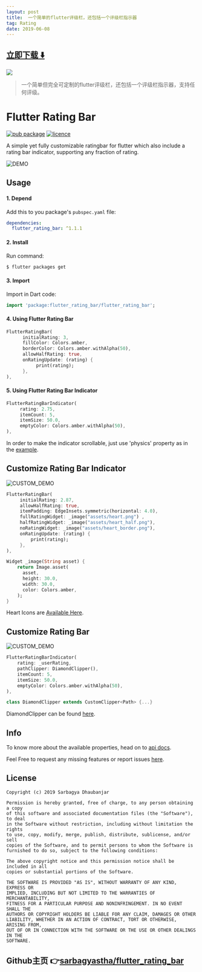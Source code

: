 ```yaml
---
layout: post
title:  一个简单的flutter评级栏，还包括一个评级栏指示器
tag: Rating
date: 2019-06-08
---
```


 


## [立即下载 ️⬇️ ](https://codeload.github.com/sarbagyastha/flutter_rating_bar/zip/master) 
<p-4> 

 
![](https://flutterawesome.com/content/images/2019/04/Flutter-Rating-Barc.jpg)
 
>
> 一个简单但完全可定制的flutter评级栏，还包括一个评级栏指示器，支持任何评级。
>

 
# Flutter Rating Bar

[![pub package](https://img.shields.io/badge/pub-v1.1.1-green.svg)](https://pub.dartlang.org/packages/flutter_rating_bar)  [![licence](https://img.shields.io/badge/Licence-MIT-orange.svg)](https://github.com/sarbagyastha/flutter_rating_bar/blob/master/LICENSE)

A simple yet fully customizable ratingbar for flutter which also include a rating bar indicator, supporting any fraction of rating.

![DEMO](https://raw.githubusercontent.com/sarbagyastha/flutter_rating_bar/master/rating_demo.gif) 

## Usage

#### 1\. Depend

Add this to you package's `pubspec.yaml` file:

```yaml
dependencies:
  flutter_rating_bar: ^1.1.1
```

#### 2\. Install

Run command:

```bash
$ flutter packages get
```

#### 3\. Import

Import in Dart code:

```dart
import 'package:flutter_rating_bar/flutter_rating_bar';
```

#### 4\. Using Flutter Rating Bar

```dart
FlutterRatingBar(
      initialRating: 3,
      fillColor: Colors.amber,
      borderColor: Colors.amber.withAlpha(50),
      allowHalfRating: true,
      onRatingUpdate: (rating) {
           print(rating);
      },
),
```

#### 5\. Using Flutter Rating Bar Indicator

```dart
FlutterRatingBarIndicator(
     rating: 2.75,
     itemCount: 5,
     itemSize: 50.0,
     emptyColor: Colors.amber.withAlpha(50),
),
```

In order to make the indicator scrollable, just use 'physics' property as in the [example](https://github.com/sarbagyastha/flutter_rating_bar/blob/master/example/lib/main.dart).


## Customize Rating Bar Indicator
![CUSTOM_DEMO](https://raw.githubusercontent.com/sarbagyastha/flutter_rating_bar/master/heart_rating.png) 

```dart
FlutterRatingBar(
     initialRating: 2.87,
     allowHalfRating: true,
     itemPadding: EdgeInsets.symmetric(horizontal: 4.0),
     fullRatingWidget: _image("assets/heart.png") ,
     halfRatingWidget: _image("assets/heart_half.png"),
     noRatingWidget: _image("assets/heart_border.png"),
     onRatingUpdate: (rating) {
         print(rating);
     },
),

Widget _image(String asset) {
    return Image.asset(
      asset,
      height: 30.0,
      width: 30.0,
      color: Colors.amber,
    );
}
```

Heart Icons are [Available Here](https://github.com/sarbagyastha/flutter_rating_bar/tree/master/example/assets).


## Customize Rating Bar
![CUSTOM_DEMO](https://raw.githubusercontent.com/sarbagyastha/flutter_rating_bar/master/diamond_rating.png) 

```dart
FlutterRatingBarIndicator(
    rating: _userRating,
    pathClipper: DiamondClipper(),
    itemCount: 5,
    itemSize: 50.0,
    emptyColor: Colors.amber.withAlpha(50),
),

class DiamondClipper extends CustomClipper<Path> {...}
```

DiamondClipper can be found [here](https://github.com/sarbagyastha/flutter_rating_bar/blob/49711b850853bc4ab703be6f6cd0d4097ac4071d/example/lib/main.dart#L185).

## Info
To know more about the available properties, head on to [api docs](https://pub.dartlang.org/documentation/flutter_rating_bar/latest/flutter_rating_bar/flutter_rating_bar-library.html).

Feel Free to request any missing features or report issues [here](https://github.com/sarbagyastha/flutter_rating_bar/issues).

## License

```
Copyright (c) 2019 Sarbagya Dhaubanjar

Permission is hereby granted, free of charge, to any person obtaining a copy
of this software and associated documentation files (the "Software"), to deal
in the Software without restriction, including without limitation the rights
to use, copy, modify, merge, publish, distribute, sublicense, and/or sell
copies of the Software, and to permit persons to whom the Software is
furnished to do so, subject to the following conditions:

The above copyright notice and this permission notice shall be included in all
copies or substantial portions of the Software.

THE SOFTWARE IS PROVIDED "AS IS", WITHOUT WARRANTY OF ANY KIND, EXPRESS OR
IMPLIED, INCLUDING BUT NOT LIMITED TO THE WARRANTIES OF MERCHANTABILITY,
FITNESS FOR A PARTICULAR PURPOSE AND NONINFRINGEMENT. IN NO EVENT SHALL THE
AUTHORS OR COPYRIGHT HOLDERS BE LIABLE FOR ANY CLAIM, DAMAGES OR OTHER
LIABILITY, WHETHER IN AN ACTION OF CONTRACT, TORT OR OTHERWISE, ARISING FROM,
OUT OF OR IN CONNECTION WITH THE SOFTWARE OR THE USE OR OTHER DEALINGS IN THE
SOFTWARE.
```

## Github主页 👉[sarbagyastha/flutter_rating_bar](http://github.com/sarbagyastha/flutter_rating_bar)